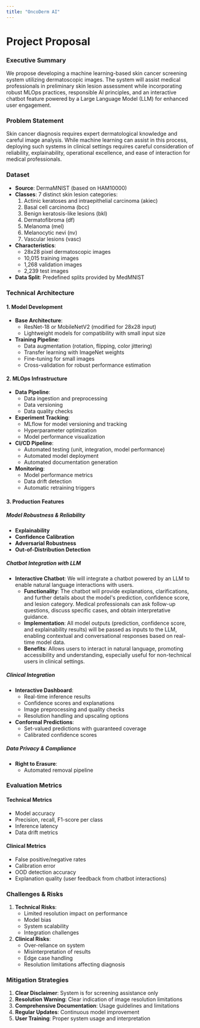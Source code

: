 ```yaml
---
title: "OncoDerm AI"
---
```


# Project Proposal

### Executive Summary

We propose developing a machine learning-based skin cancer screening system utilizing dermatoscopic images. The system will assist medical professionals in preliminary skin lesion assessment while incorporating robust MLOps practices, responsible AI principles, and an interactive chatbot feature powered by a Large Language Model (LLM) for enhanced user engagement.

### Problem Statement

Skin cancer diagnosis requires expert dermatological knowledge and careful image analysis. While machine learning can assist in this process, deploying such systems in clinical settings requires careful consideration of reliability, explainability, operational excellence, and ease of interaction for medical professionals.

### Dataset

- **Source**: DermaMNIST (based on HAM10000)
- **Classes**: 7 distinct skin lesion categories:
  1. Actinic keratoses and intraepithelial carcinoma (akiec)
  2. Basal cell carcinoma (bcc)
  3. Benign keratosis-like lesions (bkl)
  4. Dermatofibroma (df)
  5. Melanoma (mel)
  6. Melanocytic nevi (nv)
  7. Vascular lesions (vasc)
- **Characteristics**:
  - 28x28 pixel dermatoscopic images
  - 10,015 training images
  - 1,268 validation images
  - 2,239 test images
- **Data Split**: Predefined splits provided by MedMNIST

### Technical Architecture

#### 1. Model Development

- **Base Architecture**:
  - ResNet-18 or MobileNetV2 (modified for 28x28 input)
  - Lightweight models for compatibility with small input size
- **Training Pipeline**:
  - Data augmentation (rotation, flipping, color jittering)
  - Transfer learning with ImageNet weights
  - Fine-tuning for small images
  - Cross-validation for robust performance estimation

#### 2. MLOps Infrastructure

- **Data Pipeline**:
  - Data ingestion and preprocessing
  - Data versioning
  - Data quality checks
- **Experiment Tracking**:
  - MLflow for model versioning and tracking
  - Hyperparameter optimization
  - Model performance visualization
- **CI/CD Pipeline**:
  - Automated testing (unit, integration, model performance)
  - Automated model deployment
  - Automated documentation generation
- **Monitoring**:
  - Model performance metrics
  - Data drift detection
  - Automatic retraining triggers

#### 3. Production Features

##### Model Robustness & Reliability

- **Explainability**
- **Confidence Calibration**
- **Adversarial Robustness**
- **Out-of-Distribution Detection**

##### Chatbot Integration with LLM

- **Interactive Chatbot**: We will integrate a chatbot powered by an LLM to enable natural language interactions with users.
  - **Functionality**: The chatbot will provide explanations, clarifications, and further details about the model's prediction, confidence score, and lesion category. Medical professionals can ask follow-up questions, discuss specific cases, and obtain interpretative guidance.
  - **Implementation**: All model outputs (prediction, confidence score, and explainability results) will be passed as inputs to the LLM, enabling contextual and conversational responses based on real-time model data.
  - **Benefits**: Allows users to interact in natural language, promoting accessibility and understanding, especially useful for non-technical users in clinical settings.

##### Clinical Integration

- **Interactive Dashboard**:
  - Real-time inference results
  - Confidence scores and explanations
  - Image preprocessing and quality checks
  - Resolution handling and upscaling options
- **Conformal Predictions**:
  - Set-valued predictions with guaranteed coverage
  - Calibrated confidence scores

##### Data Privacy & Compliance

- **Right to Erasure**:
  - Automated removal pipeline

### Evaluation Metrics

#### Technical Metrics

- Model accuracy
- Precision, recall, F1-score per class
- Inference latency
- Data drift metrics

#### Clinical Metrics

- False positive/negative rates
- Calibration error
- OOD detection accuracy
- Explanation quality (user feedback from chatbot interactions)

### Challenges & Risks

1. **Technical Risks**:
   - Limited resolution impact on performance
   - Model bias
   - System scalability
   - Integration challenges
2. **Clinical Risks**:
   - Over-reliance on system
   - Misinterpretation of results
   - Edge case handling
   - Resolution limitations affecting diagnosis

### Mitigation Strategies

1. **Clear Disclaimer**: System is for screening assistance only
2. **Resolution Warning**: Clear indication of image resolution limitations
3. **Comprehensive Documentation**: Usage guidelines and limitations
4. **Regular Updates**: Continuous model improvement
5. **User Training**: Proper system usage and interpretation
